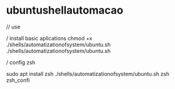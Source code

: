 # ubuntushellautomacao

// use

/ install basic aplications
chmod +x ./shells/automatizationofsystem/ubuntu.sh
./shells/automatizationofsystem/ubuntu.sh

/ config zsh

sudo apt install zsh
./shells/automatizationofsystem/ubuntu.sh zsh zsh_confi
